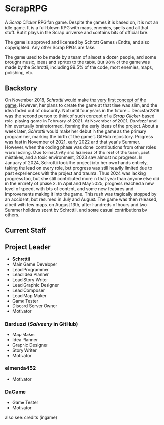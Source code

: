 # ScrapRPG
A *Scrap Clicker* RPG fan game. Despite the games it is based on, it is not an idle game. It is a full-blown RPG with maps, enemies, spells and all that stuff. But it plays in the Scrap universe and contains bits of official lore. 

The game is approved and licensed by Schrott Games / Endte, and also copyrighted. Any other Scrap RPGs are fake. 

The game used to be made by a team of almost a dozen people, and some brought music, ideas and sprites to the table. But 98% of the game was made by the Schrottii, including 99.5% of the code, most enemies, maps, polishing, etc.

## Backstory
On November 2018, *Schrottii* would make the [very first concept of the game](https://media.discordapp.net/attachments/905449922634080347/1000433408536739952/scraprpg.png?width=439&height=675). However, her plans to create the game at that time was slim, and the idea faded out of obscurity. Not until four years in the future...
Decastar2819 was the second person to think of such concept of a *Scrap Clicker*-based role-playing game in February of 2021. At November of 2021, *Barduzzi* and him eventually brainstormed, forming the early ideas of the project. About a week later, *Schrottii* would make her debut in the game as the primary programmer, marking the birth of the game's GitHub repository.
Progress was fast in November of 2021, early 2022 and that year's Summer. However, when the coding phase was done, contributions from other roles were lacking. Due to inactivity and laziness of the rest of the team, past mistakes, and a toxic environment, 2023 saw almost no progress. In January of 2024, Schrottii took the project into her own hands entirely, taking the lead on every role, but progress was still heavily limited due to past experiences with the project and trauma. Thus 2024 was lacking progress too, but she still contributed more in that year than anyone else did in the entirety of phase 2.
In April and May 2025, progress reached a new level of speed, with lots of content, and some new features and improvements making it into the game. This rush was tragically stopped by an accident, but resumed in July and August. The game was then released, albeit with few maps, on August 13th, after hundreds of hours and two Summer holidays spent by Schrottii, and some casual contributions by others.

## Current Staff
## Project Leader
- **Schrottii**
- Main Game Developer
- Lead Programmer
- Lead Idea Planner
- Lead Story Writer
- Lead Graphic Designer
- Lead Composer
- Lead Map Maker
- Game Tester
- Discord Server Owner
- Motivator

### Barduzzi (*Salveeny* in GitHub)
- Map Maker
- Idea Planner
- Graphic Designer
- Story Writer
- Motivator

### elmenda452
- Motivator

### DaGame
- Game Tester
- Motivator 

also see: credits (ingame)